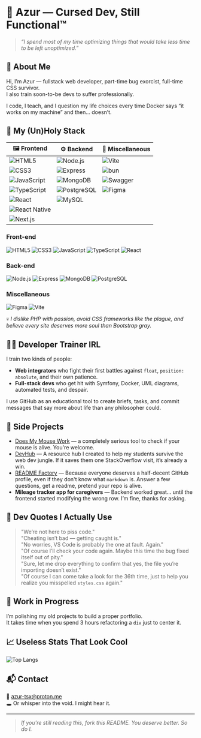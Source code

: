 # 👾 Azur — Cursed Dev, Still Functional™

> _“I spend most of my time optimizing things that would take less time to be left unoptimized.”_

## 🧠 About Me

Hi, I’m Azur — fullstack web developer, part-time bug exorcist, full-time CSS survivor.  
I also train soon-to-be devs to suffer professionally.

I code, I teach, and I question my life choices every time Docker says “it works on my machine” and then... doesn’t.

## 🔧 My (Un)Holy Stack

| 🖼️ Frontend                                                                                                      | ⚙️ Backend                                                                                                        | 🧰 Miscellaneous                                                                                         |
| ----------------------------------------------------------------------------------------------------------------- | ----------------------------------------------------------------------------------------------------------------- | -------------------------------------------------------------------------------------------------------- |
| ![HTML5](https://img.shields.io/badge/HTML5-E34F26?style=flat-square\&logo=html5\&logoColor=white)                | ![Node.js](https://img.shields.io/badge/Node.js-339933?style=flat-square\&logo=node.js\&logoColor=white)          | ![Vite](https://img.shields.io/badge/Vite-646CFF?style=flat-square\&logo=vite\&logoColor=white)          |
| ![CSS3](https://img.shields.io/badge/CSS3-1572B6?style=flat-square\&logo=css3\&logoColor=white)                   | ![Express](https://img.shields.io/badge/Express.js-000000?style=flat-square\&logo=express\&logoColor=white)       | ![bun](https://img.shields.io/badge/bun-000000?style=flat-square\&logo=bun\&logoColor=white)             |
| ![JavaScript](https://img.shields.io/badge/JavaScript-F7DF1E?style=flat-square\&logo=javascript\&logoColor=black) | ![MongoDB](https://img.shields.io/badge/MongoDB-47A248?style=flat-square\&logo=mongodb\&logoColor=white)          | ![Swagger](https://img.shields.io/badge/Swagger-85EA2D?style=flat-square\&logo=swagger\&logoColor=black) |
| ![TypeScript](https://img.shields.io/badge/TypeScript-3178C6?style=flat-square\&logo=typescript\&logoColor=white) | ![PostgreSQL](https://img.shields.io/badge/PostgreSQL-4169E1?style=flat-square\&logo=postgresql\&logoColor=white) | ![Figma](https://img.shields.io/badge/Figma-F24E1E?style=flat-square\&logo=figma\&logoColor=white)       |
| ![React](https://img.shields.io/badge/React-20232A?style=flat-square\&logo=react\&logoColor=61DAFB)               | ![MySQL](https://img.shields.io/badge/MySQL-4479A1?style=flat-square\&logo=mysql\&logoColor=white)                |     |
| ![React Native](https://img.shields.io/badge/React_Native-20232A?style=flat-square\&logo=react\&logoColor=61DAFB) |                                                                                                                   |                                                                                                          |
| ![Next.js](https://img.shields.io/badge/Next.js-000000?style=flat-square\&logo=next.js\&logoColor=white)          |                                                                                                                   |                                                                                                          |


### Front-end 
![HTML5](https://img.shields.io/badge/HTML5-E34F26?style=for-the-badge&logo=html5&logoColor=white)
![CSS3](https://img.shields.io/badge/CSS3-1572B6?style=for-the-badge&logo=css3&logoColor=white)
![JavaScript](https://img.shields.io/badge/JavaScript-F7DF1E?style=for-the-badge&logo=javascript&logoColor=black)
![TypeScript](https://img.shields.io/badge/TypeScript-3178C6?style=for-the-badge&logo=typescript&logoColor=white)
![React](https://img.shields.io/badge/React-20232A?style=for-the-badge&logo=react&logoColor=61DAFB)

### Back-end
![Node.js](https://img.shields.io/badge/Node.js-339933?style=for-the-badge&logo=node-dot-js&logoColor=white)
![Express](https://img.shields.io/badge/Express.js-000000?style=for-the-badge&logo=express&logoColor=white)
![MongoDB](https://img.shields.io/badge/MongoDB-47A248?style=for-the-badge&logo=mongodb&logoColor=white)
![PostgreSQL](https://img.shields.io/badge/PostgreSQL-4169E1?style=for-the-badge&logo=postgresql&logoColor=white)

### Miscellaneous
![Figma](https://img.shields.io/badge/Figma-F24E1E?style=for-the-badge&logo=figma&logoColor=white)
![Vite](https://img.shields.io/badge/Vite-646CFF?style=for-the-badge&logo=vite&logoColor=white)

💀 *I dislike PHP with passion, avoid CSS frameworks like the plague, and believe every site deserves more soul than Bootstrap gray.*

## 🧑‍🏫 Developer Trainer IRL

I train two kinds of people:
- **Web integrators** who fight their first battles against `float`, `position: absolute`, and their own patience.
- **Full-stack devs** who get hit with Symfony, Docker, UML diagrams, automated tests, and despair.

I use GitHub as an educational tool to create briefs, tasks, and commit messages that say more about life than any philosopher could.

## 🧪 Side Projects

- [Does My Mouse Work](https://Azur-tsx.github.io/DMMW/) — a completely serious tool to check if your mouse is alive. You're welcome.
- [DevHub](https://github.com/Azur-tsx/DevHub) — A resource hub I created to help my students survive the web dev jungle. If it saves them one StackOverflow visit, it’s already a win.
- [README Factory](https://github.com/Azur-tsx/readme-factory) — Because everyone deserves a half-decent GitHub profile, even if they don't know what `markdown` is. Answer a few questions, get a readme, pretend your repo is alive.
- **Mileage tracker app for caregivers** — Backend worked great… until the frontend started modifying the wrong row. I’m fine, thanks for asking.

## 💬 Dev Quotes I Actually Use

> "We’re not here to piss code."  
> "Cheating isn’t bad — getting caught is."  
> "No worries, VS Code is probably the one at fault. Again."  
> "Of course I’ll check your code again. Maybe this time the bug fixed itself out of pity."  
> "Sure, let me drop everything to confirm that yes, the file you’re importing doesn’t exist."  
> "Of course I can come take a look for the 36th time, just to help you realize you misspelled `styles.css` again."

## 🚧 Work in Progress

I’m polishing my old projects to build a proper portfolio.  
It takes time when you spend 3 hours refactoring a `div` just to center it.

## 📈 Useless Stats That Look Cool

![Top Langs](https://github-readme-stats.vercel.app/api/top-langs/?username=Azur-tsx&layout=compact&langs_count=8&theme=tokyonight)

## 📬 Contact

📩 azur-tsx@proton.me   
🕳️ Or whisper into the void. I might hear it.

---

> _If you're still reading this, fork this README. You deserve better. So do I._
